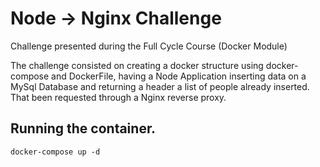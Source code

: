 # Node -> Nginx Challenge

Challenge presented during the Full Cycle Course (Docker Module)

The challenge consisted on creating a docker structure using docker-compose and DockerFile, having a Node Application inserting data on a MySql Database and returning a header a list of people already inserted. That been requested through a Nginx reverse proxy.

## Running the container.

```
docker-compose up -d
```